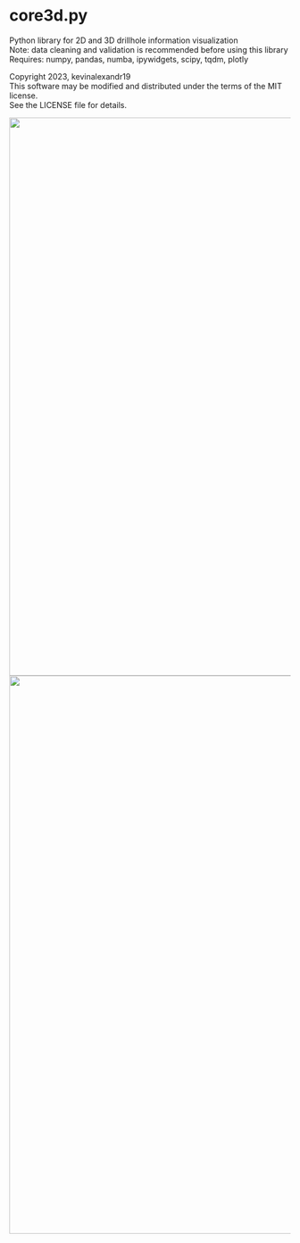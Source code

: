 # core3d.py

Python library for 2D and 3D drillhole information visualization\
Note: data cleaning and validation is recommended before using this library\
Requires: numpy, pandas, numba, ipywidgets, scipy, tqdm, plotly

Copyright 2023, kevinalexandr19\
This software may be modified and distributed under the terms of the MIT license.\
See the LICENSE file for details.

<img src="resources/example1.png" width="1000px">
<img src="resources/example2.png" width="1000px">